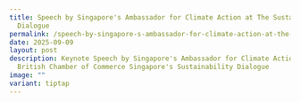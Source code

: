 ```yaml
---
title: Speech by Singapore's Ambassador for Climate Action at The Sustainability
  Dialogue
permalink: /speech-by-singapore-s-ambassador-for-climate-action-at-the-sustainability-dialogue/
date: 2025-09-09
layout: post
description: Keynote Speech by Singapore's Ambassador for Climate Action at
  British Chamber of Commerce Singapore's Sustainability Dialogue
image: ""
variant: tiptap
---
```

